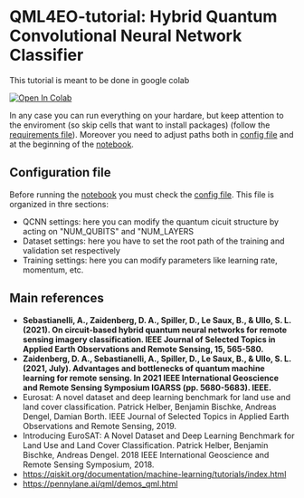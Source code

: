 # QML4EO-tutorial: Hybrid Quantum Convolutional Neural Network Classifier

This tutorial is meant to be done in google colab


[![Open In Colab](https://colab.research.google.com/assets/colab-badge.svg)](https://colab.research.google.com/github/alessandrosebastianelli/QML4EO-tutorial/blob/main/HQCNN.ipynb)


In any case you can run everything on your hardare, but keep attention to the enviroment (so skip cells that want to install packages) (follow the [requirements file](requirements.txt)). Moreover you need to adjust paths both in [config file](config.py) and at the beginning of the [notebook](HQCNN.ipynb).


## Configuration file

Before running the [notebook](HQCNN.ipynb) you must check the [config file](config.py). This file is organized in thre sections:

- QCNN settings: here you can modify the quantum cicuit structure by acting on "NUM_QUBITS" and "NUM_LAYERS
- Dataset settings: here you have to set the root path of the training and validation set respectively
- Training settings: here you can modify parameters like learning rate, momentum, etc.

## Main references

- **Sebastianelli, A., Zaidenberg, D. A., Spiller, D., Le Saux, B., & Ullo, S. L. (2021). On circuit-based hybrid quantum neural networks for remote sensing imagery classification. IEEE Journal of Selected Topics in Applied Earth Observations and Remote Sensing, 15, 565-580.**
- **Zaidenberg, D. A., Sebastianelli, A., Spiller, D., Le Saux, B., & Ullo, S. L. (2021, July). Advantages and bottlenecks of quantum machine learning for remote sensing. In 2021 IEEE International Geoscience and Remote Sensing Symposium IGARSS (pp. 5680-5683). IEEE.**
- Eurosat: A novel dataset and deep learning benchmark for land use and land cover classification. Patrick Helber, Benjamin Bischke, Andreas Dengel, Damian Borth. IEEE Journal of Selected Topics in Applied Earth Observations and Remote Sensing, 2019.
- Introducing EuroSAT: A Novel Dataset and Deep Learning Benchmark for Land Use and Land Cover Classification. Patrick Helber, Benjamin Bischke, Andreas Dengel. 2018 IEEE International Geoscience and Remote Sensing Symposium, 2018.
- https://qiskit.org/documentation/machine-learning/tutorials/index.html
- https://pennylane.ai/qml/demos_qml.html
